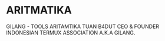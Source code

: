 # ARITMATIKA
GILANG - TOOLS ARITAMTIKA
TUAN B4DUT CEO & FOUNDER INDONESIAN TERMUX ASSOCIATION
A.K.A GILANG.
